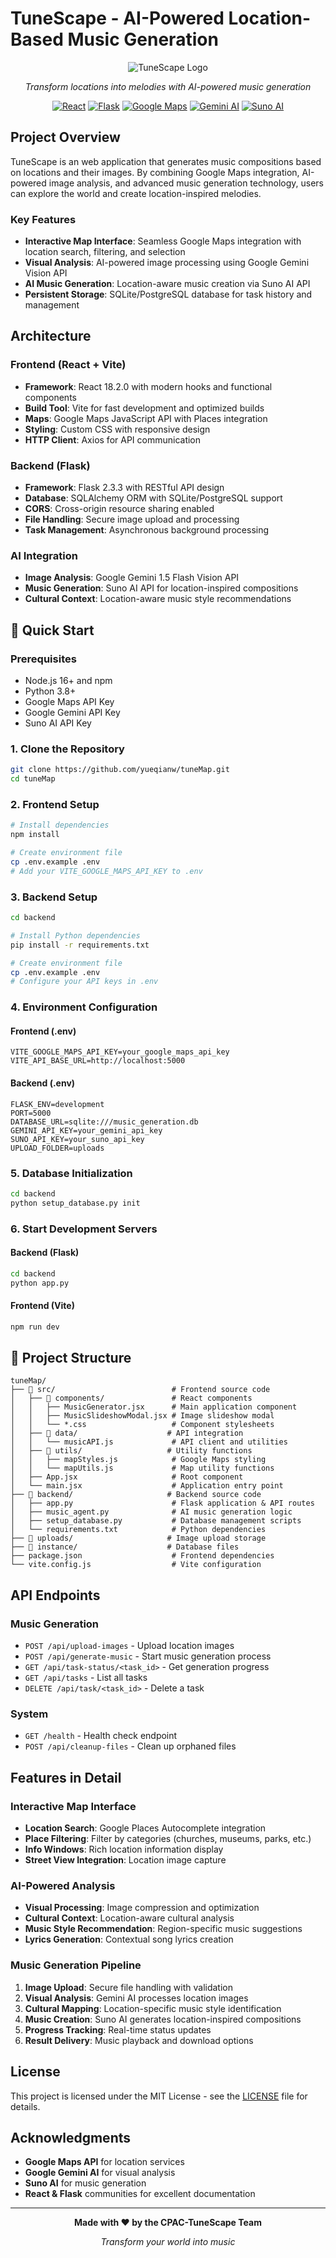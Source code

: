 # TuneScape - AI-Powered Location-Based Music Generation

<div align="center">

![TuneScape Logo](https://img.shields.io/badge/TuneScape-AI%20Music%20Generation-blue?style=for-the-badge&logo=music)

*Transform locations into melodies with AI-powered music generation*

[![React](https://img.shields.io/badge/React-18.2.0-61DAFB?style=flat-square&logo=react)](https://reactjs.org/)
[![Flask](https://img.shields.io/badge/Flask-2.3.3-000000?style=flat-square&logo=flask)](https://flask.palletsprojects.com/)
[![Google Maps](https://img.shields.io/badge/Google%20Maps-API-4285F4?style=flat-square&logo=google-maps)](https://developers.google.com/maps)
[![Gemini AI](https://img.shields.io/badge/Gemini%20AI-Vision-4285F4?style=flat-square&logo=google)](https://ai.google.dev/)
[![Suno AI](https://img.shields.io/badge/Suno%20AI-Music%20Generation-FF6B6B?style=flat-square)](https://suno.ai/)

</div>

## Project Overview

TuneScape is an web application that generates music compositions based on locations and their images. By combining Google Maps integration, AI-powered image analysis, and advanced music generation technology, users can explore the world and create location-inspired melodies.

###  Key Features

- **Interactive Map Interface**: Seamless Google Maps integration with location search, filtering, and selection
- **Visual Analysis**: AI-powered image processing using Google Gemini Vision API
- **AI Music Generation**: Location-aware music creation via Suno AI API
- **Persistent Storage**: SQLite/PostgreSQL database for task history and management

## Architecture

### Frontend (React + Vite)
- **Framework**: React 18.2.0 with modern hooks and functional components
- **Build Tool**: Vite for fast development and optimized builds
- **Maps**: Google Maps JavaScript API with Places integration
- **Styling**: Custom CSS with responsive design
- **HTTP Client**: Axios for API communication

### Backend (Flask)
- **Framework**: Flask 2.3.3 with RESTful API design
- **Database**: SQLAlchemy ORM with SQLite/PostgreSQL support
- **CORS**: Cross-origin resource sharing enabled
- **File Handling**: Secure image upload and processing
- **Task Management**: Asynchronous background processing

### AI Integration
- **Image Analysis**: Google Gemini 1.5 Flash Vision API
- **Music Generation**: Suno AI API for location-inspired compositions
- **Cultural Context**: Location-aware music style recommendations



## 🚀 Quick Start

### Prerequisites
- Node.js 16+ and npm
- Python 3.8+
- Google Maps API Key
- Google Gemini API Key
- Suno AI API Key

### 1. Clone the Repository
```bash
git clone https://github.com/yueqianw/tuneMap.git
cd tuneMap
```

### 2. Frontend Setup
```bash
# Install dependencies
npm install

# Create environment file
cp .env.example .env
# Add your VITE_GOOGLE_MAPS_API_KEY to .env
```

### 3. Backend Setup
```bash
cd backend

# Install Python dependencies
pip install -r requirements.txt

# Create environment file
cp .env.example .env
# Configure your API keys in .env
```

### 4. Environment Configuration

#### Frontend (.env)
```env
VITE_GOOGLE_MAPS_API_KEY=your_google_maps_api_key
VITE_API_BASE_URL=http://localhost:5000
```

#### Backend (.env)
```env
FLASK_ENV=development
PORT=5000
DATABASE_URL=sqlite:///music_generation.db
GEMINI_API_KEY=your_gemini_api_key
SUNO_API_KEY=your_suno_api_key
UPLOAD_FOLDER=uploads
```

### 5. Database Initialization
```bash
cd backend
python setup_database.py init
```

### 6. Start Development Servers

#### Backend (Flask)
```bash
cd backend
python app.py
```

#### Frontend (Vite)
```bash
npm run dev
```


## 📁 Project Structure

```
tuneMap/
├── 📁 src/                          # Frontend source code
│   ├── 📁 components/               # React components
│   │   ├── MusicGenerator.jsx      # Main application component
│   │   ├── MusicSlideshowModal.jsx # Image slideshow modal
│   │   └── *.css                   # Component stylesheets
│   ├── 📁 data/                    # API integration
│   │   └── musicAPI.js             # API client and utilities
│   ├── 📁 utils/                   # Utility functions
│   │   ├── mapStyles.js            # Google Maps styling
│   │   └── mapUtils.js             # Map utility functions
│   ├── App.jsx                     # Root component
│   └── main.jsx                    # Application entry point
├── 📁 backend/                     # Backend source code
│   ├── app.py                      # Flask application & API routes
│   ├── music_agent.py              # AI music generation logic
│   ├── setup_database.py           # Database management scripts
│   └── requirements.txt            # Python dependencies
├── 📁 uploads/                     # Image upload storage
├── 📁 instance/                    # Database files
├── package.json                    # Frontend dependencies
└── vite.config.js                  # Vite configuration
```

## API Endpoints

### Music Generation
- `POST /api/upload-images` - Upload location images
- `POST /api/generate-music` - Start music generation process
- `GET /api/task-status/<task_id>` - Get generation progress
- `GET /api/tasks` - List all tasks
- `DELETE /api/task/<task_id>` - Delete a task

### System
- `GET /health` - Health check endpoint
- `POST /api/cleanup-files` - Clean up orphaned files

## Features in Detail

### Interactive Map Interface
- **Location Search**: Google Places Autocomplete integration
- **Place Filtering**: Filter by categories (churches, museums, parks, etc.)
- **Info Windows**: Rich location information display
- **Street View Integration**: Location image capture

### AI-Powered Analysis
- **Visual Processing**: Image compression and optimization
- **Cultural Context**: Location-aware cultural analysis
- **Music Style Recommendation**: Region-specific music suggestions
- **Lyrics Generation**: Contextual song lyrics creation

### Music Generation Pipeline
1. **Image Upload**: Secure file handling with validation
2. **Visual Analysis**: Gemini AI processes location images
3. **Cultural Mapping**: Location-specific music style identification
4. **Music Creation**: Suno AI generates location-inspired compositions
5. **Progress Tracking**: Real-time status updates
6. **Result Delivery**: Music playback and download options


##  License

This project is licensed under the MIT License - see the [LICENSE](LICENSE) file for details.

##  Acknowledgments

- **Google Maps API** for location services
- **Google Gemini AI** for visual analysis
- **Suno AI** for music generation
- **React & Flask** communities for excellent documentation



---

<div align="center">

**Made with ❤️ by the CPAC-TuneScape Team**

*Transform your world into music*

</div>

